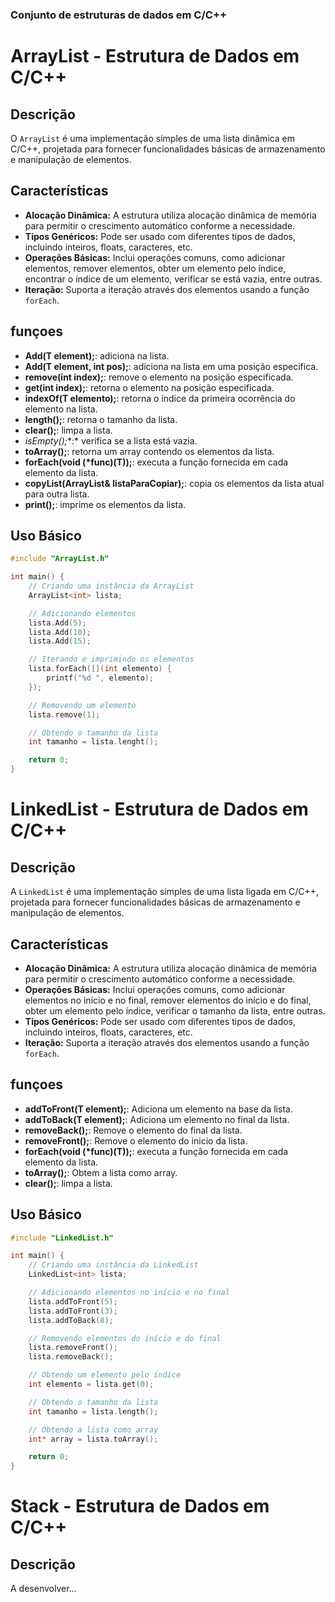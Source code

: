 ### Conjunto de estruturas de dados em C/C++

# ArrayList - Estrutura de Dados em C/C++

## Descrição

O `ArrayList` é uma implementação simples de uma lista dinâmica em C/C++, projetada para fornecer funcionalidades básicas de armazenamento e manipulação de elementos.

## Características

- **Alocação Dinâmica:** A estrutura utiliza alocação dinâmica de memória para permitir o crescimento automático conforme a necessidade.
- **Tipos Genéricos:** Pode ser usado com diferentes tipos de dados, incluindo inteiros, floats, caracteres, etc.
- **Operações Básicas:** Inclui operações comuns, como adicionar elementos, remover elementos, obter um elemento pelo índice, encontrar o índice de um elemento, verificar se está vazia, entre outras.
- **Iteração:** Suporta a iteração através dos elementos usando a função `forEach`.

## funçoes
- **Add(T element);**: adiciona na lista.
- **Add(T element, int pos);**: adiciona na lista em uma posição especifica.
- **remove(int index);**: remove o elemento na posição especificada.
- **get(int index);**: retorna o elemento na posição especificada.
- **indexOf(T elemento);**: retorna o índice da primeira ocorrência do elemento na lista.
- **length();**: retorna o tamanho da lista.
- **clear();**: limpa a lista.
- **isEmpty*();**:* verifica se a lista está vazia.
- **toArray();**: retorna um array contendo os elementos da lista.
- **forEach(void (*func)(T));**: executa a função fornecida em cada elemento da lista.
- **copyList(ArrayList<T>& listaParaCopiar);**: copia os elementos da lista atual para outra lista.
- **print();**: imprime os elementos da lista.

## Uso Básico

```cpp
#include "ArrayList.h"

int main() {
    // Criando uma instância da ArrayList
    ArrayList<int> lista;

    // Adicionando elementos
    lista.Add(5);
    lista.Add(10);
    lista.Add(15);

    // Iterando e imprimindo os elementos
    lista.forEach([](int elemento) {
        printf("%d ", elemento);
    });

    // Removendo um elemento
    lista.remove(1);

    // Obtendo o tamanho da lista
    int tamanho = lista.lenght();

    return 0;
}
```

# LinkedList - Estrutura de Dados em C/C++

## Descrição

A `LinkedList` é uma implementação simples de uma lista ligada em C/C++, projetada para fornecer funcionalidades básicas de armazenamento e manipulação de elementos.

## Características

- **Alocação Dinâmica:** A estrutura utiliza alocação dinâmica de memória para permitir o crescimento automático conforme a necessidade.
- **Operações Básicas:** Inclui operações comuns, como adicionar elementos no início e no final, remover elementos do início e do final, obter um elemento pelo índice, verificar o tamanho da lista, entre outras.
- **Tipos Genéricos:** Pode ser usado com diferentes tipos de dados, incluindo inteiros, floats, caracteres, etc.
- **Iteração:** Suporta a iteração através dos elementos usando a função `forEach`.

## funçoes
- **addToFront(T element);**: Adiciona um elemento na base da lista.
- **addToBack(T element);**: Adiciona um elemento no final da lista.
- **removeBack();**: Remove o elemento do final da lista.
- **removeFront();**: Remove o elemento do inicio da lista.
- **forEach(void (*func)(T));**: executa a função fornecida em cada elemento da lista.
- **toArray();**: Obtem a lista como array.
- **clear();**: limpa a lista.

## Uso Básico

```cpp
#include "LinkedList.h"

int main() {
    // Criando uma instância da LinkedList
    LinkedList<int> lista;

    // Adicionando elementos no início e no final
    lista.addToFront(5);
    lista.addToFront(3);
    lista.addToBack(8);

    // Removendo elementos do início e do final
    lista.removeFront();
    lista.removeBack();

    // Obtendo um elemento pelo índice
    int elemento = lista.get(0);

    // Obtendo o tamanho da lista
    int tamanho = lista.length();

    // Obtendo a lista como array
    int* array = lista.toArray();

    return 0;
}
```

# Stack - Estrutura de Dados em C/C++

## Descrição

A desenvolver...